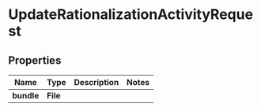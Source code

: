 

# UpdateRationalizationActivityRequest


## Properties

| Name | Type | Description | Notes |
|------------ | ------------- | ------------- | -------------|
|**bundle** | **File** |  |  |



